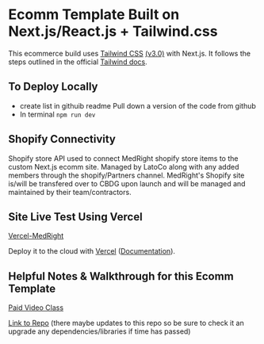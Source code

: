 # Ecomm Template Built on Next.js/React.js + Tailwind.css

This ecommerce build uses [Tailwind CSS](https://tailwindcss.com/) [(v3.0)](https://tailwindcss.com/blog/tailwindcss-v3) with Next.js. It follows the steps outlined in the official [Tailwind docs](https://tailwindcss.com/docs/guides/nextjs).

## To Deploy Locally

- create list in githuib readme Pull down a version of the code from github
- In terminal ```npm run dev```

## Shopify Connectivity
Shopify store API used to connect MedRight shopify store items to the custom Next.js ecomm site. Managed by LatoCo along with any added members through the shopify/Partners channel. MedRight's Shopify site is/will be transfered over to CBDG upon launch and will be managed and maintained by their team/contractors.


## Site Live Test Using Vercel

[Vercel-MedRight](https://vercel.com/medright-cbdg/medright-nextjs-shopify/2niP91LkriRGmEzMv2HRbdcghDDV)

Deploy it to the cloud with [Vercel](https://vercel.com/new?utm_source=github&utm_medium=readme&utm_campaign=next-example) ([Documentation](https://nextjs.org/docs/deployment)).

## Helpful Notes & Walkthrough for this Ecomm Template

[Paid Video Class](https://www.workingwithshopify.com/courses/take/shopify-next-js-tailwind-css-modern-ecommerce/lessons/27514239-21-seo-for-next-js-and-ecommerce/discussions/3744356)

[Link to Repo](https://github.com/iskurbanov/shopify-next.js-tailwind)
(there maybe updates to this repo so be sure to check it an upgrade any dependencies/libraries if time has passed)
